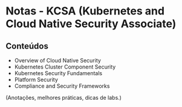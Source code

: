 # Notas - KCSA (Kubernetes and Cloud Native Security Associate)

## Conteúdos
- Overview of Cloud Native Security
- Kubernetes Cluster Component Security
- Kubernetes Security Fundamentals
- Platform Security
- Compliance and Security Frameworks

(Anotações, melhores práticas, dicas de labs.)
